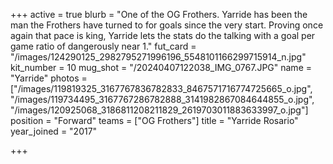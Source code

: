 +++
active = true
blurb = "One of the OG Frothers. Yarride has been the man the Frothers have turned to for goals since the very start. Proving once again that pace is king, Yarride lets the stats do the talking with a goal per game ratio of dangerously near 1."
fut_card = "/images/124290125_2982795271996196_5548101166299715914_n.jpg"
kit_number = 10
mug_shot = "/20240407122038_IMG_0767.JPG"
name = "Yarride"
photos = ["/images/119819325_3167767836782833_8467571716774725665_o.jpg", "/images/119734495_3167767286782888_3141982867084644855_o.jpg", "/images/120925068_3186811208211829_2619703011883633997_o.jpg"]
position = "Forward"
teams = ["OG Frothers"]
title = "Yarride Rosario"
year_joined = "2017"

+++
